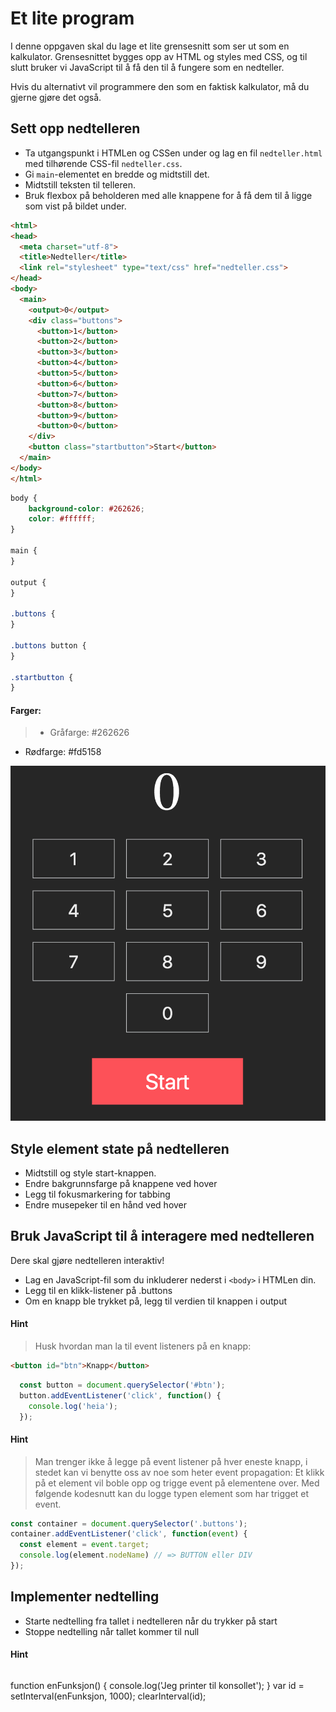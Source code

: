 # Et lite program

I denne oppgaven skal du lage et lite grensesnitt som ser ut som en kalkulator. Grensesnittet bygges opp av HTML og styles med CSS, og til slutt bruker vi JavaScript til å få den til å fungere som en nedteller.

Hvis du alternativt vil programmere den som en faktisk kalkulator, må du gjerne gjøre det også.

## Sett opp nedtelleren
* Ta utgangspunkt i HTMLen og CSSen under og lag en fil `nedteller.html` med tilhørende CSS-fil `nedteller.css`.
* Gi `main`-elementet en bredde og midtstill det.
* Midtstill teksten til telleren.
* Bruk flexbox på beholderen med alle knappene for å få dem til å ligge som vist på bildet under.

```html
<html>
<head>
  <meta charset="utf-8">
  <title>Nedteller</title>
  <link rel="stylesheet" type="text/css" href="nedteller.css">
</head>
<body>
  <main>
    <output>0</output>
    <div class="buttons">
      <button>1</button>
      <button>2</button>
      <button>3</button>
      <button>4</button>
      <button>5</button>
      <button>6</button>
      <button>7</button>
      <button>8</button>
      <button>9</button>
      <button>0</button>
    </div>
    <button class="startbutton">Start</button>
  </main>
</body>
</html>
```

```css
body {
    background-color: #262626;
    color: #ffffff;
}

main {
}

output {
}

.buttons {
}

.buttons button {
}

.startbutton {
}
```

#### Farger:
> * Gråfarge: #262626
* Rødfarge: #fd5158


![Nedteller](../resources/nedteller.png)

## Style element state på nedtelleren
* Midtstill og style start-knappen.
* Endre bakgrunnsfarge på knappene ved hover
* Legg til fokusmarkering for tabbing
* Endre musepeker til en hånd ved hover

## Bruk JavaScript til å interagere med nedtelleren
Dere skal gjøre nedtelleren interaktiv!

* Lag en JavaScript-fil som du inkluderer nederst i `<body>` i HTMLen din.
* Legg til en klikk-listener på .buttons
* Om en knapp ble trykket på, legg til verdien til knappen i output

#### Hint
> Husk hvordan man la til event listeners på en knapp:
```html
<button id="btn">Knapp</button>
```
```js
  const button = document.querySelector('#btn');
  button.addEventListener('click', function() {
    console.log('heia');
  });
```

#### Hint
>Man trenger ikke å legge på event listener på hver eneste knapp, i stedet kan vi benytte oss av noe som heter event propagation: Et klikk på et element vil boble opp og trigge event på elementene over. Med følgende kodesnutt kan du logge typen element som har trigget et event.
```js
const container = document.querySelector('.buttons');
container.addEventListener('click', function(event) {
  const element = event.target;
  console.log(element.nodeName) // => BUTTON eller DIV
});
```

## Implementer nedtelling

* Starte nedtelling fra tallet i nedtelleren når du trykker på start
* Stoppe nedtelling når tallet kommer til null

#### Hint
>```js
function enFunksjon() {
  console.log('Jeg printer til konsollet');
}
var id = setInterval(enFunksjon, 1000);
clearInterval(id);
```

